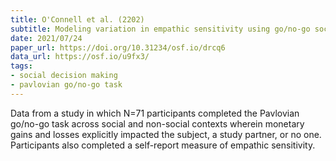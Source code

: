```yaml
---
title: O'Connell et al. (2202)
subtitle: Modeling variation in empathic sensitivity using go/no-go social reinforcement learning
date: 2021/07/24
paper_url: https://doi.org/10.31234/osf.io/drcq6
data_url: https://osf.io/u9fx3/
tags:
- social decision making
- pavlovian go/no-go task
---
```


Data from a study in which N=71 participants completed the Pavlovian go/no-go task across social and non-social  contexts wherein monetary gains and losses explicitly impacted the subject, a study partner, or no one. Participants also completed a self-report measure of empathic sensitivity.
